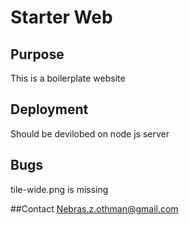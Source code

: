 # Starter Web

## Purpose 
This is a boilerplate website 

## Deployment
Should be devilobed on node js server 
## Bugs
tile-wide.png is missing 

##Contact
Nebras.z.othman@gmail.com
